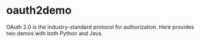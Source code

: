# oauth2demo
OAuth 2.0 is the industry-standard protocol for authorization. Here provides two demos with both Python and Java.
